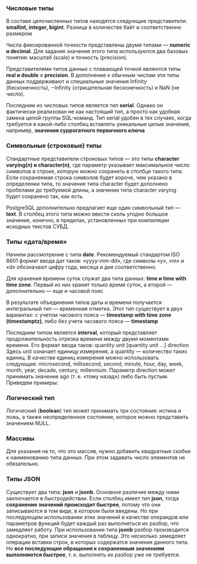 ### Числовые типы
В составе целочисленных типов находятся следующие представители: **smallint, integer, bigint**. Разница в количестве байт и соответственно размером

Числа фиксированной точности представлены двумя типами — **numeric и decimal**. Для задания значения этого типа используются два базовых понятия: масштаб (scale) и точность (precision).

Представителями типов данных с плавающей точкой являются типы **real и double = precision**. В дополнение к обычным числам эти типы данных поддерживают и специальные значения Infinity (бесконечность), −Infinity (отрицательная бесконечность) и NaN (не число).

Последним из числовых типов является тип **serial**. Однако он фактически реализован не как настоящий тип, а просто как удобная замена целой группы SQL-команд. Тип serial удобен в тех случаях, когда требуется в какой-либо столбец вставлять уникальные целые значения, например, **значения суррогатного первичного ключа**

### Символьные (строковые) типы
Стандартные представители строковых типов — это типы **character varying(n) и character(n)**, где параметр указывает максимальное число символов в строке, которую можно сохранить в столбце такого типа. Если сохраняемая строка символов будет короче, чем указано в определении типа, то значение типа character будет дополнено пробелами до требуемой длины, а значение типа character varying будет сохранено так, как есть.

PostgreSQL дополнительно предлагает еще один символьный тип — **text**. В столбец этого типа можно ввести сколь угодно большое значение, конечно, в пределах, установленных при компиляции исходных текстов СУБД.

### Типы «дата/время»

Начнем рассмотрение с типа **date**. Рекомендуемый стандартом ISO 8601 формат ввода дат таков: «yyyy-mm-dd», где символы «y», «m» и «d» обозначают цифру года, месяца и дня соответственно.

Для хранения времени суток служат два типа данных: **time и time with time zone**. Первый из них хранит только время суток, а второй — дополнительно — еще и часовой пояс

В результате объединения типов даты и времени получается интегральный тип — временная отметка. Этот тип существует в двух вариантах: с учетом часового пояса — **timestamp with time zone (timestamptz)**, либо без учета часового пояса — **timestamp**

Последним типом является **interval**, который представляет продолжительность отрезка времени между двумя моментами времени. Его формат ввода таков:
quantity unit [quantity unit ...] direction
Здесь unit означает единицу измерения, а quantity — количество таких единиц. В качестве единиц измерения можно использовать следующие: microsecond, millisecond, second, minute, hour, day, week, month, year, decade, century, millennium. Параметр direction может принимать значение ago (т. е. «тому назад») либо быть пустым. Приведем примеры:

### Логический тип

Логический (**boolean**) тип может принимать три состояния: истина и ложь, а также неопределенное состояние, которое можно представить значением NULL.

### Массивы

Для указания на то, что это массив, нужно добавить квадратные скобки к наименованию типа данных. При этом задавать число элементов не обязательно.

### Типы JSON

Существует два типа: **json** и **jsonb**. Основное различие между ними заключается в быстродействии. Если столбец имеет тип **json**, тогда **сохранение значений происходит быстрее**, потому что они записываются в том виде, в котором были введены. Но при последующем использовании этих значений в качестве операндов или параметров функций будет каждый раз выполняться их разбор, что замедляет работу. При использовании типа **jsonb** разбор производится однократно, при записи значения в таблицу. Это несколько замедляет операции вставки строк, в которых содержатся значения данного типа. Но **все последующие обращения к сохраненным значениям выполняются быстрее**, т. к. выполнять их разбор уже не требуется.

